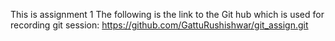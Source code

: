 This is assignment 1
The following is the link to the Git hub which is used for recording git session:
https://github.com/GattuRushishwar/git_assign.git
